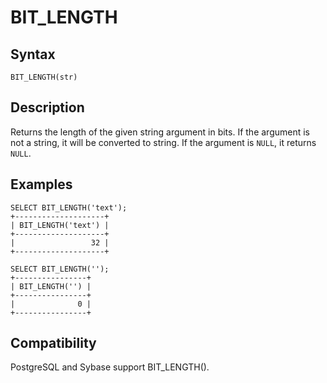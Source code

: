
# BIT_LENGTH

## Syntax


```
BIT_LENGTH(str)
```


## Description


Returns the length of the given string argument in bits. If the argument is not a string, it will be converted to string. If the argument is `NULL`, it returns `NULL`.


## Examples


```
SELECT BIT_LENGTH('text');
+--------------------+
| BIT_LENGTH('text') |
+--------------------+
|                 32 |
+--------------------+
```

```
SELECT BIT_LENGTH('');
+----------------+
| BIT_LENGTH('') |
+----------------+
|              0 |
+----------------+
```

## Compatibility


PostgreSQL and Sybase support BIT_LENGTH().

